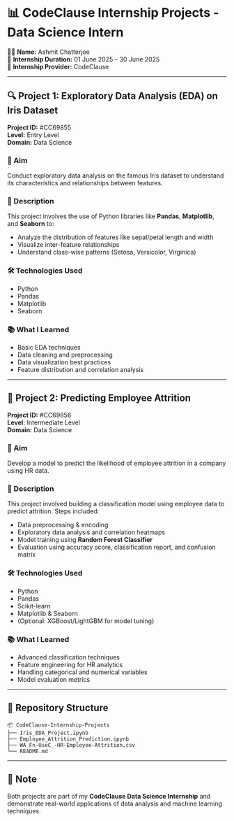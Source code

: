 # 📊 CodeClause Internship Projects - Data Science Intern  
👨‍💻 **Name:** Ashmit Chatterjee  
📅 **Internship Duration:** 01 June 2025 – 30 June 2025  
🏢 **Internship Provider:** CodeClause

---

## 🔍 Project 1: Exploratory Data Analysis (EDA) on Iris Dataset  
**Project ID:** #CC69855  
**Level:** Entry Level  
**Domain:** Data Science  

### 🎯 Aim  
Conduct exploratory data analysis on the famous Iris dataset to understand its characteristics and relationships between features.

### 📝 Description  
This project involves the use of Python libraries like **Pandas**, **Matplotlib**, and **Seaborn** to:
- Analyze the distribution of features like sepal/petal length and width
- Visualize inter-feature relationships
- Understand class-wise patterns (Setosa, Versicolor, Virginica)

### 🛠️ Technologies Used  
- Python  
- Pandas  
- Matplotlib  
- Seaborn  

### 📚 What I Learned  
- Basic EDA techniques  
- Data cleaning and preprocessing  
- Data visualization best practices  
- Feature distribution and correlation analysis  

---

## 🤖 Project 2: Predicting Employee Attrition  
**Project ID:** #CC69856  
**Level:** Intermediate Level  
**Domain:** Data Science  

### 🎯 Aim  
Develop a model to predict the likelihood of employee attrition in a company using HR data.

### 📝 Description  
This project involved building a classification model using employee data to predict attrition. Steps included:
- Data preprocessing & encoding
- Exploratory data analysis and correlation heatmaps
- Model training using **Random Forest Classifier**
- Evaluation using accuracy score, classification report, and confusion matrix

### 🛠️ Technologies Used  
- Python  
- Pandas  
- Scikit-learn  
- Matplotlib & Seaborn  
- (Optional: XGBoost/LightGBM for model tuning)

### 📚 What I Learned  
- Advanced classification techniques  
- Feature engineering for HR analytics  
- Handling categorical and numerical variables  
- Model evaluation metrics  

---

## 📂 Repository Structure
```text
📦 CodeClause-Internship-Projects
├── Iris_EDA_Project.ipynb
├── Employee_Attrition_Prediction.ipynb
├── WA_Fn-UseC_-HR-Employee-Attrition.csv
└── README.md
```
---

## 📌 Note  
Both projects are part of my **CodeClause Data Science Internship** and demonstrate real-world applications of data analysis and machine learning techniques.
